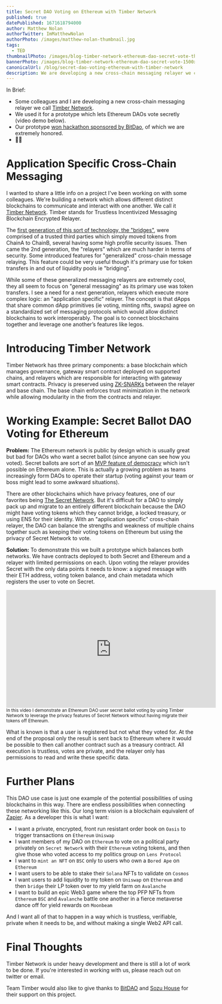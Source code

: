 ```yaml
---
title: Secret DAO Voting on Ethereum with Timber Network 
published: true
datePublished: 1671618794000
author: Matthew Nolan
authorTwitter: ImMatthewNolan
authorPhoto: /images/matthew-nolan-thumbnail.jpg
tags: 
  - TED
thumbnailPhoto: /images/blog-timber-network-ethereum-dao-secret-vote-thumbnail-400x400.jpg
bannerPhoto: /images/blog-timber-network-ethereum-dao-secret-vote-1500x750.jpg
canonicalUrl: /blog/secret-dao-voting-ethereum-with-timber-network
description: We are developing a new cross-chain messaging relayer we call Timber Network, which we used to allow Ethereum DAOs to viet secretly. 
---
```


In Brief:
- Some colleagues and I are developing a new cross-chain messaging relayer we call [Timber Network](https://github.com/timbernetwork). 
- We used it for a prototype which lets Ethereum DAOs vote secretly (video demo below).
- Our prototype [won hackathon sponsored by BitDao](https://twitter.com/sozuhaus/status/1600305757353701377), of which we are extremely honored.
- 🌳🌐

# Application Specific Cross-Chain Messaging

I wanted to share a little info on a project I've been working on with some colleagues. We're building a network which allows different distinct blockchains to communicate and interact with one another. We call it [Timber Network](https://github.com/timbernetwork). Timber stands for Trustless Incentivized Messaging Blockchain Encrypted Relayer.

The [first generation of this sort of technology, the "bridges"](https://jumpcrypto.com/security-stack-up-how-bridges-compare/), were  comprised of a trusted third parties which simply moved tokens from ChainA to ChainB, several having some high profile security issues. Then came the 2nd generation, the "relayers" which are much harder in terms of security. Some introduced features for "generalized" cross-chain message relaying. This feature could be very useful though it's primary use for token transfers in and out of liquidity pools ie "bridging".

While some of these generalized messaging relayers are extremely cool, they all seem to focus on "general messaging" as its primary use was token transfers. I see a need for a next generation, relayers which execute more complex logic: an "application specific" relayer. The concept is that dApps that share common dApp primitives (ie voting, minting nfts, swaps) agree on a standardized set of messaging protocols which would allow distinct blockchains to work interoperably. The goal is to connect blockchains together and leverage one another’s features like legos.

# Introducing Timber Network

Timber Network has three primary components: a base blockchain which manages governance, gateway smart contract deployed on supported chains, and relayers which are responsible for interacting with gateway smart contracts. Privacy is preserved using [ZK-SNARKs](https://vitalik.ca/general/2022/06/15/using_snarks.html) between the relayer and base chain. The base chain enforces trust minimization in the network while allowing modularity in the from the contracts and relayer.

# Working Example: Secret Ballot DAO Voting for Ethereum

**Problem:** The Ethereum network is public by design which is usually great but bad for DAOs who want a secret ballot (since anyone can see how you voted). Secret ballots are sort of an [MVP feature of democracy](https://en.wikipedia.org/wiki/Secret_ballot) which isn't possible on Ethereum alone. This is actually a growing problem as teams increasingly form DAOs to operate their startup (voting against your team or boss might lead to some awkward situations).

There are other blockchains which have privacy features, one of our favorites being [The Secret Network](https://scrt.network/). But it's difficult for a DAO to simply pack up and migrate to an entirely different blockchain because the DAO might have voting tokens which they cannot bridge, a locked treasury, or using ENS for their identity. With an "application specific" cross-chain relayer, the DAO can balance the strengths and weakness of multiple chains together such as keeping their voting tokens on Ethereum but using the privacy of Secret Network to vote.

**Solution:** To demonstrate this we built a prototype which balances both networks. We have contracts deployed to both Secret and Ethereum and a relayer with limited permissions on each. Upon voting the relayer provides Secret with the only data points it needs to know: a signed message with their ETH address, voting token balance, and chain metadata which registers the user to vote on Secret.

<p><div className="text-center embed-container">
	<iframe width="560" height="315" src="https://www.youtube.com/embed/xgD8ouIV50M" frameborder="0" allow="accelerometer;  clipboard-write; encrypted-media; gyroscope" allowfullscreen></iframe>
</div>
<small>In this video I demonstrate an Ethereum DAO user secret ballot voting by using Timber Network to leverage the privacy features of Secret Network without having migrate their tokens off Ethereum.</small>
</p>

What is known is that a user is registered but not what they voted for. At the end of the proposal only the result is sent back to Ethereum where it would be possible to then call another contract such as a treasury contract. All execution is trustless, votes are private, and the relayer only has permissions to read and write these specific data.

# Further Plans

This DAO use case is just one example of the potential possibilities of using blockchains in this way. There are endless possibilities when connecting these networking like this. Our long term vision is a blockchain equivalent of [Zapier](https://zapier.com/). As a developer this is what I want:

- I want a private, encrypted, front run resistant order book on `Oasis` to trigger transactions on `Ethereum` `Uniswap`
- I want members of my DAO on `Ethereum` to vote on a political party privately on `Secret Network` with their `Ethereum` voting tokens, and then give those who voted access to my politics group on `Lens Protocol`
- I want to `mint an NFT` on `BSC` only to users who own a `Bored Ape` on `Ethereum`
- I want users to be able to stake their `Solana` NFTs to validate on `Cosmos`
- I want users to add liquidity to my token on `Uniswap` on `Ethereum` and then `bridge` their LP token over to my yield farm on `Avalanche`
- I want to build an epic Web3 game where the top PFP NFTs from `Ethereum` `BSC` and `Avalanche` battle one another in a fierce metaverse dance off for yield rewards on `Moonbeam`

And I want all of that to happen in a way which is trustless, verifiable, private when it needs to be, and without making a single Web2 API call.  

# Final Thoughts

Timber Network is under heavy development and there is still a lot of work to be done. If you're interested in working with us, please reach out on twitter or email.

Team Timber would also like to give thanks to [BitDAO](https://www.bitdao.io/) and [Sozu House](https://twitter.com/sozuhaus) for their support on this project.


